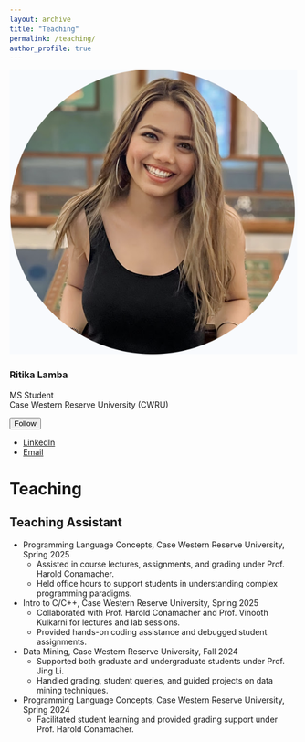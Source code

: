 ```yaml
---
layout: archive
title: "Teaching"
permalink: /teaching/
author_profile: true
---
```


<div id="main" role="main">
<div class="sidebar sticky">
<div itemscope="" itemtype="http://schema.org/Person">
<div class="author__avatar">
<img alt="Ritika Lamba" class="author__avatar" src="./Profile_Pic.png"/>
</div>
<div class="author__content">
<h3 class="author__name">Ritika Lamba</h3>
<p class="author__bio">MS Student <br/> Case Western Reserve University (CWRU)</p>
</div>
<div class="author__urls-wrapper">
<button class="btn btn--inverse">Follow</button>
<ul class="author__urls social-icons">
<li><a href="https://www.linkedin.com/in/ritika-lamba"><i class="fab fa-fw fa-linkedin"></i> LinkedIn</a></li>
<li><a href="mailto:ritikalamba@hotmail.com"><i aria-hidden="true" class="fas fa-fw fa-envelope"></i> Email</a></li>
</ul>
</div>
</div>
</div>
<div class="archive">
<h1 class="page__title">Teaching</h1>
<div class="list__item">
<article class="archive__item" itemscope="" itemtype="http://schema.org/CreativeWork">
<h2 class="archive__item-title" itemprop="headline">
        Teaching Assistant
    </h2>
<ul>
<li>Programming Language Concepts, Case Western Reserve University, Spring 2025 
        <ul>
<li>Assisted in course lectures, assignments, and grading under Prof. Harold Conamacher. </li>
<li>Held office hours to support students in understanding complex programming paradigms. </li>
</ul>
</li>
<li>Intro to C/C++, Case Western Reserve University, Spring 2025 
        <ul>
<li>Collaborated with Prof. Harold Conamacher and Prof. Vinooth Kulkarni for lectures and lab sessions. </li>
<li>Provided hands-on coding assistance and debugged student assignments. </li>
</ul>
</li>
<li>Data Mining, Case Western Reserve University, Fall 2024 
        <ul>
<li>Supported both graduate and undergraduate students under Prof. Jing Li. </li>
<li>Handled grading, student queries, and guided projects on data mining techniques. </li>
</ul>
</li>
<li>Programming Language Concepts, Case Western Reserve University, Spring 2024 
        <ul>
<li>Facilitated student learning and provided grading support under Prof. Harold Conamacher. </li>
</ul>
</li>
</ul>

</article>
</div>
</div>
</div>
